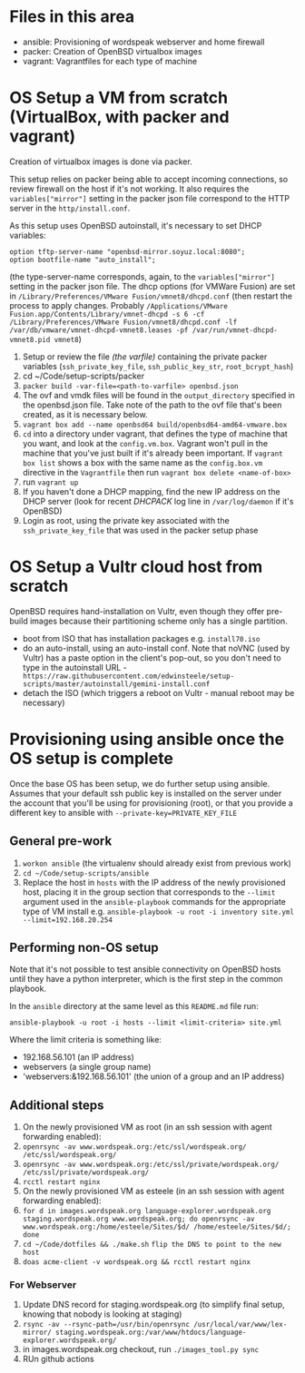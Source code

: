 # Files in this area

* ansible: Provisioning of wordspeak webserver and home firewall
* packer: Creation of OpenBSD virtualbox images
* vagrant: Vagrantfiles for each type of machine

# OS Setup a VM from scratch (VirtualBox, with packer and vagrant)

Creation of virtualbox images is done via packer.

This setup relies on packer being able to accept incoming connections, so
review firewall on the host if it's not working. It also requires the
`variables["mirror"]` setting in the packer json file correspond to the HTTP
server in the `http/install.conf`.

As this setup uses OpenBSD autoinstall, it's necessary to set DHCP variables:

```
option tftp-server-name "openbsd-mirror.soyuz.local:8080";
option bootfile-name "auto_install";
```

(the type-server-name corresponds, again, to the `variables["mirror"]` setting
in the packer json file. The dhcp options (for VMWare Fusion) are set in
`/Library/Preferences/VMware Fusion/vmnet8/dhcpd.conf` (then restart the
process to apply changes. Probably `/Applications/VMware Fusion.app/Contents/Library/vmnet-dhcpd -s 6 -cf /Library/Preferences/VMware Fusion/vmnet8/dhcpd.conf -lf /var/db/vmware/vmnet-dhcpd-vmnet8.leases -pf /var/run/vmnet-dhcpd-vmnet8.pid vmnet8`)

1. Setup or review the file *(the varfile)* containing the private packer variables (`ssh_private_key_file`, `ssh_public_key_str`, `root_bcrypt_hash`)
2. cd ~/Code/setup-scripts/packer
3. `packer build -var-file=<path-to-varfile> openbsd.json`
4. The ovf and vmdk files will be found in the `output_directory` specified in the openbsd.json file. Take note of the path to the ovf file that's been created, as it is necessary below.
5. `vagrant box add --name openbsd64 build/openbsd64-amd64-vmware.box`
5. `cd` into a directory under vagrant, that defines the type of machine that you want, and look at the `config.vm.box`. Vagrant won't pull in the machine that you've just built if it's already been important. If `vagrant box list` shows a box with the same name as the `config.box.vm` directive in the `Vagrantfile` then run `vagrant box delete <name-of-box>`
6. run `vagrant up`
7. If you haven't done a DHCP mapping, find the new IP address on the DHCP server (look for recent *DHCPACK* log line in `/var/log/daemon` if it's OpenBSD)
13. Login as root, using the private key associated with the `ssh_private_key_file` that was used in the packer setup phase

# OS Setup a Vultr cloud host from scratch

OpenBSD requires hand-installation on Vultr, even though they offer pre-build
images because their partitioning scheme only has a single partition.

* boot from ISO that has installation packages e.g. `install70.iso`
* do an auto-install, using an auto-install conf. Note that noVNC (used by
  Vultr) has a paste option in the client's pop-out, so you don't need to
  type in the autoinstall URL - ` https://raw.githubusercontent.com/edwinsteele/setup-scripts/master/autoinstall/gemini-install.conf`
* detach the ISO (which triggers a reboot on Vultr - manual reboot may be necessary)

# Provisioning using ansible once the OS setup is complete

Once the base OS has been setup, we do further setup using ansible.
Assumes that your default ssh public key is installed on the server under
the account that you'll be using for provisioning (root), or that you provide
a different key to ansible with `--private-key=PRIVATE_KEY_FILE`

## General pre-work
1. `workon ansible`  (the virtualenv should already exist from previous work)
1. `cd ~/Code/setup-scripts/ansible`
1. Replace the host in `hosts` with the IP address of the newly provisioned
   host, placing it in the group section that corresponds to the `--limit`
   argument used in the `ansible-playbook` commands for the appropriate type of VM install
   e.g. `ansible-playbook -u root -i inventory site.yml --limit=192.168.20.254`

## Performing non-OS setup

Note that it's not possible to test ansible connectivity on OpenBSD hosts until they
have a python interpreter, which is the first step in the common playbook.

In the `ansible` directory at the same level as this `README.md` file run:

`ansible-playbook -u root -i hosts --limit <limit-criteria> site.yml`

Where the limit criteria is something like:

* 192.168.56.101  (an IP address)
* webservers (a single group name)
* 'webservers:&192.168.56.101' (the union of a group and an IP address)

## Additional steps

1. On the newly provisioned VM as root (in an ssh session with agent forwarding enabled):
  1. `openrsync -av www.wordspeak.org:/etc/ssl/wordspeak.org/ /etc/ssl/wordspeak.org/`
  1. `openrsync -av www.wordspeak.org:/etc/ssl/private/wordspeak.org/ /etc/ssl/private/wordspeak.org/`
  1. `rcctl restart nginx`
1. On the newly provisioned VM as esteele (in an ssh session with agent forwarding enabled):
  1. `for d in images.wordspeak.org language-explorer.wordspeak.org staging.wordspeak.org www.wordspeak.org; do openrsync -av www.wordspeak.org:/home/esteele/Sites/$d/ /home/esteele/Sites/$d/; done`
  1. `cd ~/Code/dotfiles && ./make.sh`
`flip the DNS to point to the new host`
  1. ``doas acme-client -v wordspeak.org && rcctl restart nginx``

### For Webserver

1. Update DNS record for staging.wordspeak.org (to simplify final setup, knowing that nobody is looking at staging)
1. `rsync -av --rsync-path=/usr/bin/openrsync /usr/local/var/www/lex-mirror/ staging.wordspeak.org:/var/www/htdocs/language-explorer.wordspeak.org/`
1. in images.wordspeak.org checkout, run `./images_tool.py sync`
1. RUn github actions
